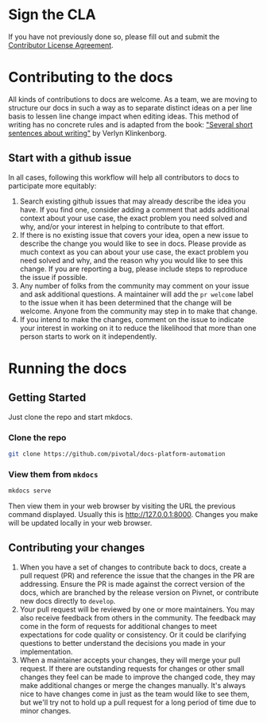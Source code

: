 # Sign the CLA

If you have not previously done so, please fill out and
submit the [Contributor License Agreement](https://cla.pivotal.io).

# Contributing to the docs

All kinds of contributions to docs are welcome.
As a team, we are moving to structure our docs
in such a way as to separate distinct ideas
on a per line basis 
to lessen line change impact
when editing ideas.
This method of writing has no concrete rules
and is adapted from the book: 
["Several short sentences about writing"](https://www.penguinrandomhouse.com/books/93789/several-short-sentences-about-writing-by-verlyn-klinkenborg/9780307279415/) 
by Verlyn Klinkenborg.

## Start with a github issue

In all cases, following this workflow will help all contributors to docs to
participate more equitably:

1. Search existing github issues that may already describe the idea you have.
   If you find one, consider adding a comment that adds additional context 
   about your use case, 
   the exact problem you need solved and why, 
   and/or your interest in helping to contribute to that effort.
2. If there is no existing issue that covers your idea, 
   open a new issue to describe the change you would like to see in docs. 
   Please provide as much context as you can about your use case, 
   the exact problem you need solved and why,
   and the reason why you would like to see this change. 
   If you are reporting a bug, please include steps 
   to reproduce the issue if possible.
3. Any number of folks from the community
   may comment on your issue and ask additional questions.
   A maintainer will add the `pr welcome` label to the issue
   when it has been determined that the change will be welcome.
   Anyone from the community may step in to make that change.
4. If you intend to make the changes, comment on the issue
   to indicate your interest in working on it to reduce the likelihood that
   more than one person starts to work on it independently.

# Running the docs

## Getting Started

Just clone the repo and start mkdocs.

### Clone the repo

```bash
git clone https://github.com/pivotal/docs-platform-automation
```

### View them from `mkdocs`

```bash
mkdocs serve
```

Then view them in your web browser by visiting the URL the previous command displayed.
Usually this is http://127.0.0.1:8000.
Changes you make will be updated locally in your web browser.

## Contributing your changes

1. When you have a set of changes to contribute back to docs, 
   create a pull request (PR) 
   and reference the issue that the changes in the PR are addressing. 
   Ensure the PR is made against the correct version of the docs,
   which are branched by the release version on Pivnet,
   or contribute new docs directly to `develop`.
1. Your pull request will be reviewed by one or more maintainers.
   You may also receive feedback from others in the community.
   The feedback may come in the form of requests for additional changes
   to meet expectations for code quality or consistency.
   Or it could be clarifying questions
   to better understand the decisions you made in your implementation.
1. When a maintainer accepts your changes,
   they will merge your pull request.
   If there are outstanding requests for changes
   or other small changes they feel can be made to improve the changed code,
   they may make additional changes or merge the changes manually.
   It's always nice to have changes come in just as the team would like to see them,
   but we'll try not to hold up a pull request for a long period of time
   due to minor changes.
